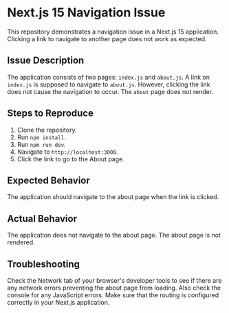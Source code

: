 # Next.js 15 Navigation Issue

This repository demonstrates a navigation issue in a Next.js 15 application.  Clicking a link to navigate to another page does not work as expected.

## Issue Description

The application consists of two pages: `index.js` and `about.js`.  A link on `index.js` is supposed to navigate to `about.js`. However, clicking the link does not cause the navigation to occur. The `about` page does not render.

## Steps to Reproduce

1. Clone the repository.
2. Run `npm install`.
3. Run `npm run dev`.
4. Navigate to `http://localhost:3000`.
5. Click the link to go to the About page.

## Expected Behavior

The application should navigate to the about page when the link is clicked.

## Actual Behavior

The application does not navigate to the about page.  The about page is not rendered.

## Troubleshooting

Check the Network tab of your browser's developer tools to see if there are any network errors preventing the about page from loading.  Also check the console for any JavaScript errors.  Make sure that the routing is configured correctly in your Next.js application.